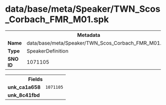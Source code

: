 <h1>data/base/meta/Speaker/TWN_Scos_Corbach_FMR_M01.spk</h1><table><tr><th colspan="100%">Metadata</th></tr><tr><td><b>Name</b></td><td>data/base/meta/Speaker/TWN_Scos_Corbach_FMR_M01.spk</td></tr><tr><td><b>Type</b></td><td>SpeakerDefinition</td></tr><tr><td><b>SNO ID</b></td><td>1071105</td></tr></table>

<table><tr><th colspan="100%">Fields</th></tr><tr><td><b>unk_ca1a658</b></td><td><code>1071105</code></td></tr><tr><td><b>unk_8c41fbd</b></td><td></td></tr></table>

